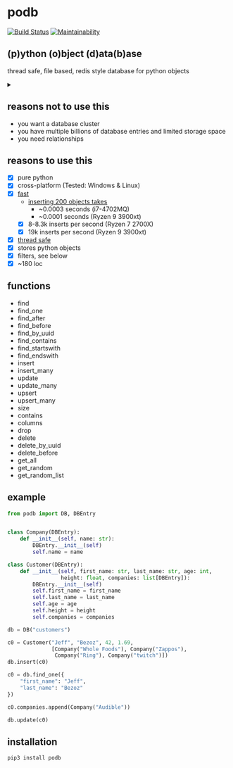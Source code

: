 
# podb

[![Build Status](https://build.eberlein.io/buildStatus/icon?job=python_podb)](https://build.eberlein.io/view/python/job/python_podb/)
[![Maintainability](https://api.codeclimate.com/v1/badges/4c7092020ba5916cd90b/maintainability)](https://codeclimate.com/github/nbdy/podb/maintainability)

## (p)ython (o)bject (d)ata(b)ase

thread safe, file based, redis style database for python objects<br>
<details><summary></summary>

it really just is [shelve](https://docs.python.org/3/library/shelve.html) with a hat on

</details>

## reasons not to use this

- you want a database cluster
- you have multiple billions of database entries and limited storage space
- you need relationships

## reasons to use this

- [X] pure python
- [X] cross-platform (Tested: Windows & Linux)
- [X] [fast](tests/huge.py)
  - [inserting 200 objects takes](tests/all.py#L74)
    - ~0.0003 seconds (i7-4702MQ)
    - ~0.0001 seconds (Ryzen 9 3900xt)
  - [X] 8-8.3k inserts per second (Ryzen 7 2700X)
  - [X] 19k inserts per second (Ryzen 9 3900xt)
- [X] [thread safe](tests/threaded.py)
- [X] stores python objects
- [X] filters, see below
- [X] ~180 loc

## functions

- find
- find_one
- find_after
- find_before
- find_by_uuid
- find_contains
- find_startswith
- find_endswith
- insert
- insert_many
- update
- update_many
- upsert
- upsert_many
- size
- contains
- columns
- drop
- delete
- delete_by_uuid
- delete_before
- get_all
- get_random
- get_random_list

## example

```python
from podb import DB, DBEntry


class Company(DBEntry):
    def __init__(self, name: str):
        DBEntry.__init__(self)
        self.name = name

class Customer(DBEntry):
    def __init__(self, first_name: str, last_name: str, age: int,
                 height: float, companies: list[DBEntry]):
        DBEntry.__init__(self)
        self.first_name = first_name
        self.last_name = last_name
        self.age = age
        self.height = height
        self.companies = companies

db = DB("customers")

c0 = Customer("Jeff", "Bezoz", 42, 1.69,
              [Company("Whole Foods"), Company("Zappos"),
               Company("Ring"), Company("twitch")])
db.insert(c0)

c0 = db.find_one({
    "first_name": "Jeff",
    "last_name": "Bezoz"
})

c0.companies.append(Company("Audible"))

db.update(c0)
```

## installation

```shell
pip3 install podb
```